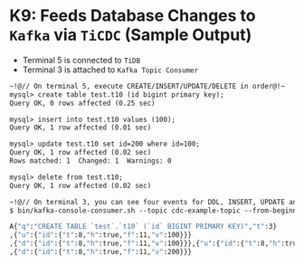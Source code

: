 # K9: Feeds Database Changes to `Kafka` via `TiCDC` (Sample Output)
+ Terminal 5 is connected to `TiDB`
+ Terminal 3 is attached to `Kafka Topic Consumer`
```8
~!@// On terminal 5, execute CREATE/INSERT/UPDATE/DELETE in order@!~
mysql> create table test.t10 (id bigint primary key);
Query OK, 0 rows affected (0.25 sec)

mysql> insert into test.t10 values (100);
Query OK, 1 row affected (0.01 sec)

mysql> update test.t10 set id=200 where id=100;
Query OK, 1 row affected (0.02 sec)
Rows matched: 1  Changed: 1  Warnings: 0

mysql> delete from test.t10;
Query OK, 1 row affected (0.02 sec)

~!@// On terminal 3, you can see four events for DDL, INSERT, UPDATE and finally the DELETE@!~
$ bin/kafka-console-consumer.sh --topic cdc-example-topic --from-beginning --bootstrap-server localhost:9092

A{"q":"CREATE TABLE `test`.`t10` (`id` BIGINT PRIMARY KEY)","t":3}
,{"u":{"id":{"t":8,"h":true,"f":11,"v":100}}}
,{"d":{"id":{"t":8,"h":true,"f":11,"v":100}}},{"u":{"id":{"t":8,"h":true,"f":11,"v":200}}}
,{"d":{"id":{"t":8,"h":true,"f":11,"v":200}}}
```